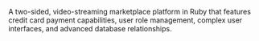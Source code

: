 A two-sided, video-streaming marketplace platform in Ruby that features credit card payment capabilities, user role management, complex user interfaces, and advanced database relationships.
